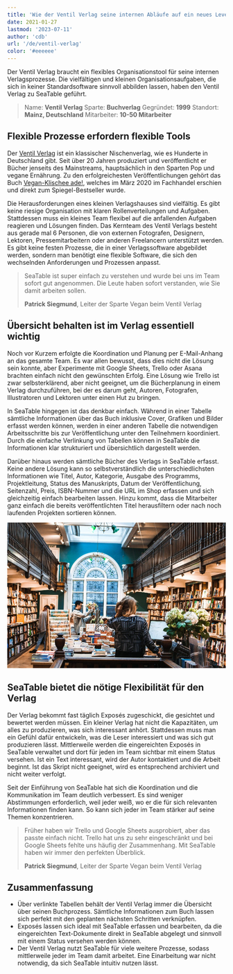 ```yaml
---
title: 'Wie der Ventil Verlag seine internen Abläufe auf ein neues Level hebt'
date: 2021-01-27
lastmod: '2023-07-11'
author: 'cdb'
url: '/de/ventil-verlag'
color: '#eeeeee'
---
```


Der Ventil Verlag braucht ein flexibles Organisationstool für seine internen Verlagsprozesse. Die vielfältigen und kleinen Organisationsaufgaben, die sich in keiner Standardsoftware sinnvoll abbilden lassen, haben den Ventil Verlag zu SeaTable geführt.

> Name: **Ventil Verlag**
> Sparte: **Buchverlag**
> Gegründet: **1999**
> Standort: **Mainz, Deutschland**
> Mitarbeiter: **10-50 Mitarbeiter**

## Flexible Prozesse erfordern flexible Tools

Der [Ventil Verlag](https://www.ventil-verlag.de/geschichte) ist ein klassischer Nischenverlag, wie es Hunderte in Deutschland gibt. Seit über 20 Jahren produziert und veröffentlicht er Bücher jenseits des Mainstreams, hauptsächlich in den Sparten Pop und vegane Ernährung. Zu den erfolgreichesten Veröffentlichungen gehört das Buch [Vegan-Klischee ade!](https://www.ventil-verlag.de/titel/1814/vegan-klischee-ade), welches im März 2020 im Fachhandel erschien und direkt zum Spiegel-Bestseller wurde.

Die Herausforderungen eines kleinen Verlagshauses sind vielfältig. Es gibt keine riesige Organisation mit klaren Rollenverteilungen und Aufgaben. Stattdessen muss ein kleines Team flexibel auf die anfallenden Aufgaben reagieren und Lösungen finden. Das Kernteam des Ventil Verlags besteht aus gerade mal 6 Personen, die von externen Fotografen, Designern, Lektoren, Pressemitarbeitern oder anderen Freelancern unterstützt werden. Es gibt keine festen Prozesse, die in einer Verlagssoftware abgebildet werden, sondern man benötigt eine flexible Software, die sich den wechselnden Anforderungen und Prozessen anpasst.

> SeaTable ist super einfach zu verstehen und wurde bei uns im Team sofort gut angenommen. Die Leute haben sofort verstanden, wie Sie damit arbeiten sollen.
>
> **Patrick Siegmund**, Leiter der Sparte Vegan beim Ventil Verlag

## Übersicht behalten ist im Verlag essentiell wichtig

Noch vor Kurzem erfolgte die Koordination und Planung per E-Mail-Anhang an das gesamte Team. Es war allen bewusst, dass dies nicht die Lösung sein konnte, aber Experimente mit Google Sheets, Trello oder Asana brachten einfach nicht den gewünschten Erfolg. Eine Lösung wie Trello ist zwar selbsterklärend, aber nicht geeignet, um die Bücherplanung in einem Verlag durchzuführen, bei der es darum geht, Autoren, Fotografen, Illustratoren und Lektoren unter einen Hut zu bringen.

In SeaTable hingegen ist das denkbar einfach. Während in einer Tabelle sämtliche Informationen über das Buch inklusive Cover, Grafiken und Bilder erfasst werden können, werden in einer anderen Tabelle die notwendigen Arbeitsschritte bis zur Veröffentlichung unter den Teilnehmern koordiniert. Durch die einfache Verlinkung von Tabellen können in SeaTable die Informationen klar strukturiert und übersichtlich dargestellt werden.

Darüber hinaus werden sämtliche Bücher des Verlags in SeaTable erfasst. Keine andere Lösung kann so selbstverständlich die unterschiedlichsten Informationen wie Titel, Autor, Kategorie, Ausgabe des Programms, Projektleitung, Status des Manuskripts, Datum der Veröffentlichung, Seitenzahl, Preis, ISBN-Nummer und die URL im Shop erfassen und sich gleichzeitig einfach bearbeiten lassen. Hinzu kommt, dass die Mitarbeiter ganz einfach die bereits veröffentlichten Titel herausfiltern oder nach noch laufenden Projekten sortieren können.

![Flexible Prozesse im Verlag dank SeaTable](images/ventil-verlag.jpg)

## SeaTable bietet die nötige Flexibilität für den Verlag

Der Verlag bekommt fast täglich Exposés zugeschickt, die gesichtet und bewertet werden müssen. Ein kleiner Verlag hat nicht die Kapazitäten, um alles zu produzieren, was sich interessant anhört. Stattdessen muss man ein Gefühl dafür entwickeln, was die Leser interessiert und was sich gut produzieren lässt. Mittlerweile werden die eingereichten Exposés in SeaTable verwaltet und dort für jeden im Team sichtbar mit einem Status versehen. Ist ein Text interessant, wird der Autor kontaktiert und die Arbeit beginnt. Ist das Skript nicht geeignet, wird es entsprechend archiviert und nicht weiter verfolgt.

Seit der Einführung von SeaTable hat sich die Koordination und die Kommunikation im Team deutlich verbessert. Es sind weniger Abstimmungen erforderlich, weil jeder weiß, wo er die für sich relevanten Informationen finden kann. So kann sich jeder im Team stärker auf seine Themen konzentrieren.

> Früher haben wir Trello und Google Sheets ausprobiert, aber das passte einfach nicht. Trello hat uns zu sehr eingeschränkt und bei Google Sheets fehlte uns häufig der Zusammenhang. Mit SeaTable haben wir immer den perfekten Überblick.
>
> **Patrick Siegmund**, Leiter der Sparte Vegan beim Ventil Verlag

## Zusammenfassung

- Über verlinkte Tabellen behält der Ventil Verlag immer die Übersicht über seinen Buchprozess. Sämtliche Informationen zum Buch lassen sich perfekt mit den geplanten nächsten Schritten verknüpfen.
- Exposés lassen sich ideal mit SeaTable erfassen und bearbeiten, da die eingereichten Text-Dokumente direkt in SeaTable abgelegt und sinnvoll mit einem Status versehen werden können.
- Der Ventil Verlag nutzt SeaTable für viele weitere Prozesse, sodass mittlerweile jeder im Team damit arbeitet. Eine Einarbeitung war nicht notwendig, da sich SeaTable intuitiv nutzen lässt.
